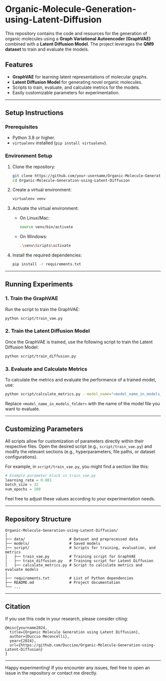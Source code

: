 # Organic-Molecule-Generation-using-Latent-Diffusion

This repository contains the code and resources for the generation of organic molecules using a **Graph Variational Autoencoder (GraphVAE)** combined with a **Latent Diffusion Model**. The project leverages the **QM9 dataset** to train and evaluate the models.

## Features

- **GraphVAE** for learning latent representations of molecular graphs.
- **Latent Diffusion Model** for generating novel organic molecules.
- Scripts to train, evaluate, and calculate metrics for the models.
- Easily customizable parameters for experimentation.

---

## Setup Instructions

### Prerequisites

- Python 3.8 or higher.
- `virtualenv` installed (`pip install virtualenv`).

### Environment Setup

1. Clone the repository:
   ```bash
   git clone https://github.com/your-username/Organic-Molecule-Generation-using-Latent-Diffusion.git
   cd Organic-Molecule-Generation-using-Latent-Diffusion
   ```

2. Create a virtual environment:
   ```bash
   virtualenv venv
   ```

3. Activate the virtual environment:
   - On Linux/Mac:
     ```bash
     source venv/bin/activate
     ```
   - On Windows:
     ```bash
     .\venv\Scripts\activate
     ```

4. Install the required dependencies:
   ```bash
   pip install -r requirements.txt
   ```

---

## Running Experiments

### 1. Train the GraphVAE
Run the script to train the GraphVAE:
```bash
python script/train_vae.py
```

### 2. Train the Latent Diffusion Model
Once the GraphVAE is trained, use the following script to train the Latent Diffusion Model:
```bash
python script/train_diffusion.py
```

### 3. Evaluate and Calculate Metrics
To calculate the metrics and evaluate the performance of a trained model, use:
```bash
python script/calculate_metrics.py --model_name="<model_name_in_models_folder>"
```

Replace `<model_name_in_models_folder>` with the name of the model file you want to evaluate.

---

## Customizing Parameters

All scripts allow for customization of parameters directly within their respective files. Open the desired script (e.g., `script/train_vae.py`) and modify the relevant sections (e.g., hyperparameters, file paths, or dataset configurations).

For example, in `script/train_vae.py`, you might find a section like this:
```python
# Example parameter block in train_vae.py
learning_rate = 0.001
batch_size = 32
num_epochs = 100
```
Feel free to adjust these values according to your experimentation needs.

---

## Repository Structure

```
Organic-Molecule-Generation-using-Latent-Diffusion/
│
├── data/                    # Dataset and preprocessed data
├── models/                  # Saved models
├── script/                  # Scripts for training, evaluation, and metrics
│   ├── train_vae.py         # Training script for GraphVAE
│   ├── train_diffusion.py   # Training script for Latent Diffusion
│   ├── calculate_metrics.py # Script to calculate metrics and evaluate models
│
├── requirements.txt         # List of Python dependencies
├── README.md                # Project documentation
└── ...
```

---

## Citation

If you use this code in your research, please consider citing:

```
@misc{yourname2024,
  title={Organic Molecule Generation using Latent Diffusion},
  author={Duccio Meconcelli},
  year={2024},
  url={https://github.com/Duccioo/Organic-Molecule-Generation-using-Latent-Diffusion}
}
```

---

Happy experimenting! If you encounter any issues, feel free to open an issue in the repository or contact me directly.
